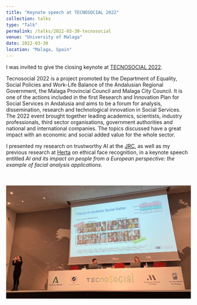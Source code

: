```yaml
---
title: "Keynote speech at TECNOSOCIAL 2022"
collection: talks
type: "Talk"
permalink: /talks/2022-03-30-tecnosocial
venue: "University of Malaga"
date: 2022-03-30
location: "Malaga, Spain"
---
```


I was invited to give the closing keynote at [TECNOSOCIAL 2022](https://www.uma.es/fest/info/132684/tecnosocial-2022/).

Tecnosocial 2022 is a project promoted by the Department of Equality, Social Policies and Work-Life Balance of the Andalusian Regional Government, the Malaga Provincial Council and Malaga City Council. It is one of the actions included in the first Research and Innovation Plan for Social Services in Andalusia and aims to be a forum for analysis, dissemination, research and technological innovation in Social Services. The 2022 event brought together leading academics, scientists, industry professionals, third sector organisations, government authorities and national and international companies. The topics discussed have a great impact with an economic and social added value for the whole sector. 

I presented my research on trustworthy AI at the [JRC](https://joint-research-centre.ec.europa.eu/jrc-sites-across-europe/jrc-seville-spain_en), as well as my previous research at [Herta](https://hertasecurity.com/) on ethical face recognition, in a keynote speech entitled <i>AI and its impact on people from a European perspective: the example of facial analysis applications</i>.

<br> <br/><img src='/images/tecnosocial.jpg'>
